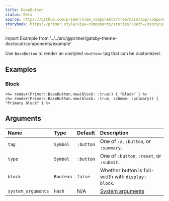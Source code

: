```yaml
---
title: BaseButton
status: Beta
source: https://github.com/primer/view_components/tree/main/app/components/primer/base_button.rb
storybook: https://primer.style/view-components/stories/?path=/story/primer-base-button-component
---
```


import Example from '../../src/@primer/gatsby-theme-doctocat/components/example'

<!-- Warning: AUTO-GENERATED file, do not edit. Add code comments to your Ruby instead <3 -->

Use `BaseButton` to render an unstyled `<button>` tag that can be customized.

## Examples

### Block

<Example src="<button type='button' data-view-component='true' class='btn-block'>Block</button><button scheme='primary' type='button' data-view-component='true' class='btn-block'>Primary block</button>" />

```erb
<%= render(Primer::BaseButton.new(block: :true)) { "Block" } %>
<%= render(Primer::BaseButton.new(block: :true, scheme: :primary)) { "Primary block" } %>
```

## Arguments

| Name | Type | Default | Description |
| :- | :- | :- | :- |
| `tag` | `Symbol` | `:button` | One of `:a`, `:button`, or `:summary`. |
| `type` | `Symbol` | `:button` | One of `:button`, `:reset`, or `:submit`. |
| `block` | `Boolean` | `false` | Whether button is full-width with `display: block`. |
| `system_arguments` | `Hash` | N/A | [System arguments](/system-arguments) |
